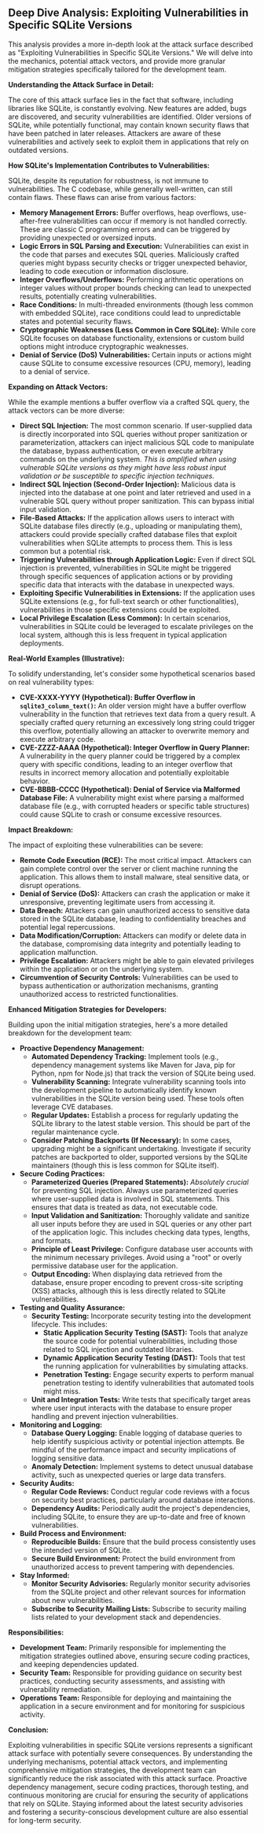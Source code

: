 ## Deep Dive Analysis: Exploiting Vulnerabilities in Specific SQLite Versions

This analysis provides a more in-depth look at the attack surface described as "Exploiting Vulnerabilities in Specific SQLite Versions." We will delve into the mechanics, potential attack vectors, and provide more granular mitigation strategies specifically tailored for the development team.

**Understanding the Attack Surface in Detail:**

The core of this attack surface lies in the fact that software, including libraries like SQLite, is constantly evolving. New features are added, bugs are discovered, and security vulnerabilities are identified. Older versions of SQLite, while potentially functional, may contain known security flaws that have been patched in later releases. Attackers are aware of these vulnerabilities and actively seek to exploit them in applications that rely on outdated versions.

**How SQLite's Implementation Contributes to Vulnerabilities:**

SQLite, despite its reputation for robustness, is not immune to vulnerabilities. The C codebase, while generally well-written, can still contain flaws. These flaws can arise from various factors:

* **Memory Management Errors:**  Buffer overflows, heap overflows, use-after-free vulnerabilities can occur if memory is not handled correctly. These are classic C programming errors and can be triggered by providing unexpected or oversized inputs.
* **Logic Errors in SQL Parsing and Execution:**  Vulnerabilities can exist in the code that parses and executes SQL queries. Maliciously crafted queries might bypass security checks or trigger unexpected behavior, leading to code execution or information disclosure.
* **Integer Overflows/Underflows:**  Performing arithmetic operations on integer values without proper bounds checking can lead to unexpected results, potentially creating vulnerabilities.
* **Race Conditions:** In multi-threaded environments (though less common with embedded SQLite), race conditions could lead to unpredictable states and potential security flaws.
* **Cryptographic Weaknesses (Less Common in Core SQLite):** While core SQLite focuses on database functionality, extensions or custom build options might introduce cryptographic weaknesses.
* **Denial of Service (DoS) Vulnerabilities:**  Certain inputs or actions might cause SQLite to consume excessive resources (CPU, memory), leading to a denial of service.

**Expanding on Attack Vectors:**

While the example mentions a buffer overflow via a crafted SQL query, the attack vectors can be more diverse:

* **Direct SQL Injection:**  The most common scenario. If user-supplied data is directly incorporated into SQL queries without proper sanitization or parameterization, attackers can inject malicious SQL code to manipulate the database, bypass authentication, or even execute arbitrary commands on the underlying system. *This is amplified when using vulnerable SQLite versions as they might have less robust input validation or be susceptible to specific injection techniques.*
* **Indirect SQL Injection (Second-Order Injection):**  Malicious data is injected into the database at one point and later retrieved and used in a vulnerable SQL query without proper sanitization. This can bypass initial input validation.
* **File-Based Attacks:** If the application allows users to interact with SQLite database files directly (e.g., uploading or manipulating them), attackers could provide specially crafted database files that exploit vulnerabilities when SQLite attempts to process them. This is less common but a potential risk.
* **Triggering Vulnerabilities through Application Logic:**  Even if direct SQL injection is prevented, vulnerabilities in SQLite might be triggered through specific sequences of application actions or by providing specific data that interacts with the database in unexpected ways.
* **Exploiting Specific Vulnerabilities in Extensions:** If the application uses SQLite extensions (e.g., for full-text search or other functionalities), vulnerabilities in those specific extensions could be exploited.
* **Local Privilege Escalation (Less Common):** In certain scenarios, vulnerabilities in SQLite could be leveraged to escalate privileges on the local system, although this is less frequent in typical application deployments.

**Real-World Examples (Illustrative):**

To solidify understanding, let's consider some hypothetical scenarios based on real vulnerability types:

* **CVE-XXXX-YYYY (Hypothetical): Buffer Overflow in `sqlite3_column_text()`:** An older version might have a buffer overflow vulnerability in the function that retrieves text data from a query result. A specially crafted query returning an excessively long string could trigger this overflow, potentially allowing an attacker to overwrite memory and execute arbitrary code.
* **CVE-ZZZZ-AAAA (Hypothetical): Integer Overflow in Query Planner:** A vulnerability in the query planner could be triggered by a complex query with specific conditions, leading to an integer overflow that results in incorrect memory allocation and potentially exploitable behavior.
* **CVE-BBBB-CCCC (Hypothetical): Denial of Service via Malformed Database File:** A vulnerability might exist where parsing a malformed database file (e.g., with corrupted headers or specific table structures) could cause SQLite to crash or consume excessive resources.

**Impact Breakdown:**

The impact of exploiting these vulnerabilities can be severe:

* **Remote Code Execution (RCE):**  The most critical impact. Attackers can gain complete control over the server or client machine running the application. This allows them to install malware, steal sensitive data, or disrupt operations.
* **Denial of Service (DoS):**  Attackers can crash the application or make it unresponsive, preventing legitimate users from accessing it.
* **Data Breach:** Attackers can gain unauthorized access to sensitive data stored in the SQLite database, leading to confidentiality breaches and potential legal repercussions.
* **Data Modification/Corruption:** Attackers can modify or delete data in the database, compromising data integrity and potentially leading to application malfunction.
* **Privilege Escalation:** Attackers might be able to gain elevated privileges within the application or on the underlying system.
* **Circumvention of Security Controls:** Vulnerabilities can be used to bypass authentication or authorization mechanisms, granting unauthorized access to restricted functionalities.

**Enhanced Mitigation Strategies for Developers:**

Building upon the initial mitigation strategies, here's a more detailed breakdown for the development team:

* **Proactive Dependency Management:**
    * **Automated Dependency Tracking:** Implement tools (e.g., dependency management systems like Maven for Java, pip for Python, npm for Node.js) that track the version of SQLite being used.
    * **Vulnerability Scanning:** Integrate vulnerability scanning tools into the development pipeline to automatically identify known vulnerabilities in the SQLite version being used. These tools often leverage CVE databases.
    * **Regular Updates:** Establish a process for regularly updating the SQLite library to the latest stable version. This should be part of the regular maintenance cycle.
    * **Consider Patching Backports (If Necessary):** In some cases, upgrading might be a significant undertaking. Investigate if security patches are backported to older, supported versions by the SQLite maintainers (though this is less common for SQLite itself).
* **Secure Coding Practices:**
    * **Parameterized Queries (Prepared Statements):**  *Absolutely crucial* for preventing SQL injection. Always use parameterized queries where user-supplied data is involved in SQL statements. This ensures that data is treated as data, not executable code.
    * **Input Validation and Sanitization:**  Thoroughly validate and sanitize all user inputs before they are used in SQL queries or any other part of the application logic. This includes checking data types, lengths, and formats.
    * **Principle of Least Privilege:**  Configure database user accounts with the minimum necessary privileges. Avoid using a "root" or overly permissive database user for the application.
    * **Output Encoding:** When displaying data retrieved from the database, ensure proper encoding to prevent cross-site scripting (XSS) attacks, although this is less directly related to SQLite vulnerabilities.
* **Testing and Quality Assurance:**
    * **Security Testing:** Incorporate security testing into the development lifecycle. This includes:
        * **Static Application Security Testing (SAST):** Tools that analyze the source code for potential vulnerabilities, including those related to SQL injection and outdated libraries.
        * **Dynamic Application Security Testing (DAST):** Tools that test the running application for vulnerabilities by simulating attacks.
        * **Penetration Testing:**  Engage security experts to perform manual penetration testing to identify vulnerabilities that automated tools might miss.
    * **Unit and Integration Tests:**  Write tests that specifically target areas where user input interacts with the database to ensure proper handling and prevent injection vulnerabilities.
* **Monitoring and Logging:**
    * **Database Query Logging:**  Enable logging of database queries to help identify suspicious activity or potential injection attempts. Be mindful of the performance impact and security implications of logging sensitive data.
    * **Anomaly Detection:** Implement systems to detect unusual database activity, such as unexpected queries or large data transfers.
* **Security Audits:**
    * **Regular Code Reviews:** Conduct regular code reviews with a focus on security best practices, particularly around database interactions.
    * **Dependency Audits:** Periodically audit the project's dependencies, including SQLite, to ensure they are up-to-date and free of known vulnerabilities.
* **Build Process and Environment:**
    * **Reproducible Builds:** Ensure that the build process consistently uses the intended version of SQLite.
    * **Secure Build Environment:** Protect the build environment from unauthorized access to prevent tampering with dependencies.
* **Stay Informed:**
    * **Monitor Security Advisories:** Regularly monitor security advisories from the SQLite project and other relevant sources for information about new vulnerabilities.
    * **Subscribe to Security Mailing Lists:** Subscribe to security mailing lists related to your development stack and dependencies.

**Responsibilities:**

* **Development Team:**  Primarily responsible for implementing the mitigation strategies outlined above, ensuring secure coding practices, and keeping dependencies updated.
* **Security Team:**  Responsible for providing guidance on security best practices, conducting security assessments, and assisting with vulnerability remediation.
* **Operations Team:** Responsible for deploying and maintaining the application in a secure environment and for monitoring for suspicious activity.

**Conclusion:**

Exploiting vulnerabilities in specific SQLite versions represents a significant attack surface with potentially severe consequences. By understanding the underlying mechanisms, potential attack vectors, and implementing comprehensive mitigation strategies, the development team can significantly reduce the risk associated with this attack surface. Proactive dependency management, secure coding practices, thorough testing, and continuous monitoring are crucial for ensuring the security of applications that rely on SQLite. Staying informed about the latest security advisories and fostering a security-conscious development culture are also essential for long-term security.
